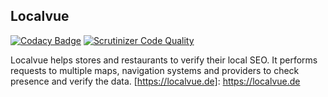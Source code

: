 ## Localvue

[![Codacy Badge](https://api.codacy.com/project/badge/Grade/6cc6dd0f8be44fedaefa26965ac42ad9)](https://app.codacy.com/app/sheub/LocalVueFront?utm_source=github.com&utm_medium=referral&utm_content=sheub/LocalVueFront&utm_campaign=Badge_Grade_Dashboard)
[![Scrutinizer Code Quality](https://scrutinizer-ci.com/g/sheub/LocalVueFront/badges/quality-score.png?b=master)](https://scrutinizer-ci.com/g/sheub/LocalVueFront/?branch=master)


Localvue helps stores and restaurants to verify their local SEO.
It performs requests to multiple maps, navigation systems and providers to check presence and verify the data.
[https://localvue.de]: https://localvue.de
